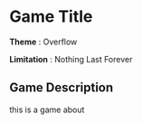# Game Title

**Theme** : Overflow

**Limitation** : Nothing Last Forever

## Game Description

this is a game about 